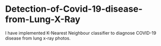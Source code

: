 # Detection-of-Covid-19-disease-from-Lung-X-Ray

I have implemented K-Nearest Neighbour classifier to diagnose COVID-19 disease from lung x-ray photos.
